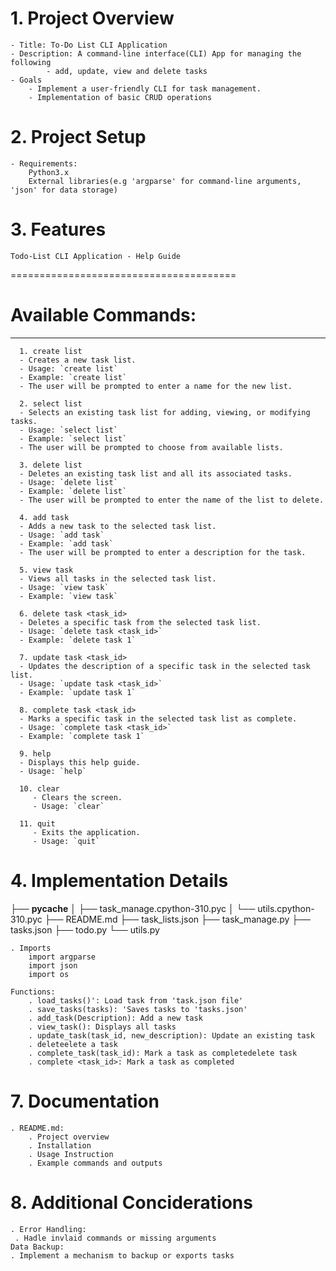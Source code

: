 # 1. Project Overview

    - Title: To-Do List CLI Application
    - Description: A command-line interface(CLI) App for managing the following
            - add, update, view and delete tasks
    - Goals
        - Implement a user-friendly CLI for task management.
        - Implementation of basic CRUD operations

# 2. Project Setup

    - Requirements:
        Python3.x
        External libraries(e.g 'argparse' for command-line arguments, 'json' for data storage)

# 3. Features
    Todo-List CLI Application - Help Guide
=======================================

# Available Commands:
-------------------

      1. create list
      - Creates a new task list.
      - Usage: `create list`
      - Example: `create list`
      - The user will be prompted to enter a name for the new list.

      2. select list
      - Selects an existing task list for adding, viewing, or modifying tasks.
      - Usage: `select list`
      - Example: `select list`
      - The user will be prompted to choose from available lists.

      3. delete list
      - Deletes an existing task list and all its associated tasks.
      - Usage: `delete list`
      - Example: `delete list`
      - The user will be prompted to enter the name of the list to delete.

      4. add task
      - Adds a new task to the selected task list.
      - Usage: `add task`
      - Example: `add task`
      - The user will be prompted to enter a description for the task.

      5. view task
      - Views all tasks in the selected task list.
      - Usage: `view task`
      - Example: `view task`

      6. delete task <task_id>
      - Deletes a specific task from the selected task list.
      - Usage: `delete task <task_id>`
      - Example: `delete task 1`

      7. update task <task_id>
      - Updates the description of a specific task in the selected task list.
      - Usage: `update task <task_id>`
      - Example: `update task 1`

      8. complete task <task_id>
      - Marks a specific task in the selected task list as complete.
      - Usage: `complete task <task_id>`
      - Example: `complete task 1`

      9. help
      - Displays this help guide.
      - Usage: `help`

      10. clear
         - Clears the screen.
         - Usage: `clear`

      11. quit
         - Exits the application.
         - Usage: `quit`


# 4. Implementation Details

  ├── __pycache__
│   ├── task_manage.cpython-310.pyc
│   └── utils.cpython-310.pyc
├── README.md
├── task_lists.json
├── task_manage.py
├── tasks.json
├── todo.py
└── utils.py

    . Imports
        import argparse
        import json
        import os

    Functions:
        . load_tasks()': Load task from 'task.json file'
        . save_tasks(tasks): 'Saves tasks to 'tasks.json'
        . add_task(Description): Add a new task
        . view_task(): Displays all tasks
        . update_task(task_id, new_description): Update an existing task
        . deleteelete a task
        . complete_task(task_id): Mark a task as completedelete task
        . complete <task_id>: Mark a task as completed

# 7. Documentation

    . README.md:
        . Project overview
        . Installation
        . Usage Instruction
        . Example commands and outputs

# 8. Additional Conciderations

    . Error Handling:
     . Hadle invlaid commands or missing arguments
    Data Backup:
    . Implement a mechanism to backup or exports tasks
